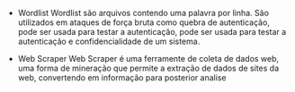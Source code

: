 * Wordlist
Wordlist são arquivos contendo uma palavra por linha. São utilizados em ataques de força bruta como quebra de autenticação, pode ser usada para testar a autenticação, pode ser usada para testar a autenticação e confidencialidade de um sistema.

* Web Scraper
Web Scraper é uma ferramente de coleta de dados web, uma forma de mineração que permite a extração de dados de sites da web, convertendo em informação para posterior analise
